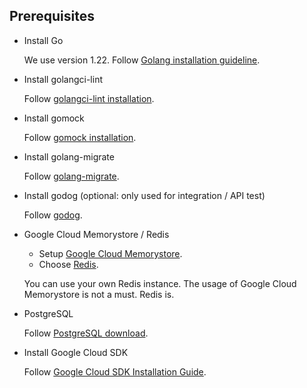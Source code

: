 ## Prerequisites

- Install Go

    We use version 1.22. Follow [Golang installation guideline](https://golang.org/doc/install).

- Install golangci-lint

    Follow [golangci-lint installation](https://golangci-lint.run/usage/install/).

- Install gomock

    Follow [gomock installation](https://github.com/golang/mock).

- Install golang-migrate

    Follow [golang-migrate](https://github.com/golang-migrate/migrate/blob/master/cmd/migrate/README.md).

- Install godog (optional: only used for integration / API test)

    Follow [godog](https://github.com/cucumber/godog/#install).

- Google Cloud Memorystore / Redis

    - Setup [Google Cloud Memorystore](https://cloud.google.com/memorystore).
    - Choose [Redis](https://cloud.google.com/memorystore/docs/redis/redis-overview).

    You can use your own Redis instance. The usage of Google Cloud Memorystore is not a must. Redis is.

- PostgreSQL

    Follow [PostgreSQL download](https://www.postgresql.org/download/).

- Install Google Cloud SDK

    Follow [Google Cloud SDK Installation Guide](https://cloud.google.com/sdk/docs/install).
